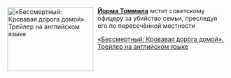 <!--2025-09-18 11:00:33-->
<div class="yb">
  <div class="rss kino_kino"><a href="https://www.kino-teatr.ru/video/52991/" title="«Бессмертный: Кровавая дорога домой». Трейлер на английском языке"><img src="https://www.kino-teatr.ru/video/1/9/52991/poster.jpg" width="196" height="147" align="left" hspace="5" style="margin: 0px 10px 0px 5px" alt="«Бессмертный: Кровавая дорога домой». Трейлер на английском языке"/></a><a href=https://www.kino-teatr.ru/kino/acter/m/euro/270353/works/ target=_blank><strong>Йорма Томмила</strong></a> мстит советскому офицеру за убийство семьи, преследуя его по пересечённой местности <p class="titl"><a href="https://www.kino-teatr.ru/video/52991/">«Бессмертный: Кровавая дорога домой». Трейлер на английском языке</a></p></div>
</div>
